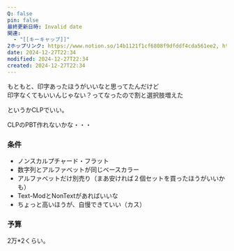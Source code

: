 ```yaml
---
Q: false
pin: false
最終更新日時: Invalid date
関連:
  - "[[キーキャップ]]"
2ホップリンク: https://www.notion.so/14b1121f1cf6808f9dfddf4cda561ee2, https://www.notion.so/1531121f1cf68026b820e4023086a2a0, https://www.notion.so/1641121f1cf68026a43ffcf7776531ba, https://www.notion.so/d7a36717a1b64ed98775fb7dc5b9e68f, https://www.notion.so/e8bbbf17289e428890843b5b7b141c83
date: 2024-12-27T22:34
modified: 2024-12-27T22:34
created: 2024-12-27T22:34
---
```

  

もともと、印字あったほうがいいなと思ってたんだけど  
印字なくてもいいんじゃない？ってなったので割と選択肢増えた  

というかCLPでいい。

CLPのPBT作れないかな・・・

  

### 条件

- ノンスカルプチャード・フラット
- 数字列とアルファベットが同じベースカラー
- アルファベットだけ別売り（まあ安ければ２個セットを買ったほうがいいかも）
- Text-ModとNonTextがあればいいな
- ちょっと高いほうが、自慢できていい（カス）

  

### 予算

2万*2くらい。